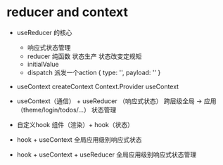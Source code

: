 # reducer and context
- useReducer 的核心
    - 响应式状态管理
    - reducer 纯函数  状态生产  状态改变定规矩
    - initialValue  
    - dispatch  派发一个action
        { type: '', payload: '' } 
- useContext
    createContext 
    Context.Provider
    useContext
- useContext（通信） + useReducer （响应式状态）
    跨层级全局 -> 应用（theme/login/todos/...） 状态管理

- 自定义hook
    组件（渲染）+ hook（状态）

- hook + useContext 
    全局应用级别响应式状态
- hook + useContext + useReducer
    全局应用级别响应式状态管理
    